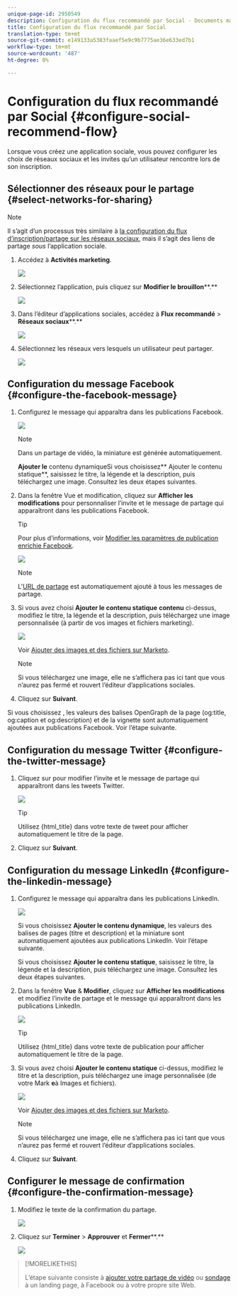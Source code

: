 ```yaml
---
unique-page-id: 2950549
description: Configuration du flux recommandé par Social - Documents marketing - Documentation du produit
title: Configuration du flux recommandé par Social
translation-type: tm+mt
source-git-commit: e149133a5383faaef5e9c9b7775ae36e633ed7b1
workflow-type: tm+mt
source-wordcount: '487'
ht-degree: 0%

---
```



# Configuration du flux recommandé par Social {#configure-social-recommend-flow}

Lorsque vous créez une application sociale, vous pouvez configurer les choix de réseaux sociaux et les invites qu’un utilisateur rencontre lors de son inscription.

## Sélectionner des réseaux pour le partage {#select-networks-for-sharing}

>[!NOTE]
>
>Il s’agit d’un processus très similaire à [la configuration du flux d’inscription/partage sur les réseaux sociaux](configure-social-sign-up-share-flow.md), mais il s’agit des liens de partage *sous* l’application sociale.

1. Accédez à **Activités marketing**.

   ![](assets/login-marketing-activities-1.png)

1. Sélectionnez l’application, puis cliquez sur **Modifier le brouillon****.**

   ![](assets/image2014-9-22-11-3a51-3a6.png)

1. Dans l’éditeur d’applications sociales, accédez à **Flux recommandé** > **Réseaux sociaux****.**

   ![](assets/recommendedflow.png)

1. Sélectionnez les réseaux vers lesquels un utilisateur peut partager.

   ![](assets/socialnetworkschoose.png)

## Configuration du message Facebook {#configure-the-facebook-message}

1. Configurez le message qui apparaîtra dans les publications Facebook.

   ![](assets/image2014-9-22-11-3a53-3a21.png)

   >[!NOTE]
   >
   >Dans un partage de vidéo, la miniature est générée automatiquement.

   **Ajouter le** contenu dynamiqueSi vous choisissez** Ajouter le contenu statique**, saisissez le titre, la légende et la description, puis téléchargez une image. Consultez les deux étapes suivantes.

1. Dans la fenêtre Vue et modification, cliquez sur **Afficher les modifications** pour personnaliser l’invite et le message de partage qui apparaîtront dans les publications Facebook.

   >[!TIP]
   >
   >Pour plus d’informations, voir [Modifier les paramètres de publication enrichie Facebook](../../../../product-docs/demand-generation/facebook/edit-facebook-rich-post-settings.md).

   ![](assets/image2014-9-22-11-3a54-3a36.png)

   >[!NOTE]
   >
   >L&#39;[URL de partage](../../../../product-docs/demand-generation/social/social-functions/choose-the-share-url-for-a-social-app.md) est automatiquement ajouté à tous les messages de partage.

1. Si vous avez choisi **Ajouter le contenu statique** **contenu** ci-dessus, modifiez le titre, la légende et la description, puis téléchargez une image personnalisée (à partir de vos images et fichiers marketing).

   ![](assets/image2014-9-22-11-3a55-3a14.png)

   Voir [Ajouter des images et des fichiers sur Marketo](../../../../product-docs/demand-generation/images-and-files/add-images-and-files-to-marketo.md).

   >[!NOTE]
   >
   >Si vous téléchargez une image, elle ne s’affichera pas ici tant que vous n’aurez pas fermé et rouvert l’éditeur d’applications sociales.

1. Cliquez sur **Suivant**.

Si vous choisissez , les valeurs des balises OpenGraph de la page (og:title, og:caption et og:description) et de la vignette sont automatiquement ajoutées aux publications Facebook. Voir l’étape suivante.

## Configuration du message Twitter {#configure-the-twitter-message}

1. Cliquez sur pour modifier l’invite et le message de partage qui apparaîtront dans les tweets Twitter.

   ![](assets/image2014-9-22-12-3a2-3a40.png)

   >[!TIP]
   >
   >Utilisez {html_title} dans votre texte de tweet pour afficher automatiquement le titre de la page.

1. Cliquez sur **Suivant**.

## Configuration du message LinkedIn {#configure-the-linkedin-message}

1. Configurez le message qui apparaîtra dans les publications LinkedIn.

   ![](assets/image2014-9-22-12-3a3-3a21.png)

   Si vous choisissez **Ajouter le contenu dynamique**, les valeurs des balises de pages (titre et description) et la miniature sont automatiquement ajoutées aux publications LinkedIn. Voir l’étape suivante.

   Si vous choisissez **Ajouter le contenu statique**, saisissez le titre, la légende et la description, puis téléchargez une image. Consultez les deux étapes suivantes.

1. Dans la fenêtre **Vue** &amp; **Modifier**, cliquez sur **Afficher les modifications** et modifiez l’invite de partage et le message qui apparaîtront dans les publications LinkedIn.

   ![](assets/image2014-9-22-12-3a3-3a38.png)

   >[!TIP]
   >
   >Utilisez {html_title} dans votre texte de publication pour afficher automatiquement le titre de la page.

1. Si vous avez choisi **Ajouter le contenu statique** ci-dessus, modifiez le titre et la description, puis téléchargez une image personnalisée (de votre Mark **e**&#x200B;à Images et fichiers).

   ![](assets/image2014-9-22-12-3a4-3a43.png)

   Voir [Ajouter des images et des fichiers sur Marketo](../../../../product-docs/demand-generation/images-and-files/add-images-and-files-to-marketo.md).

   >[!NOTE]
   >
   >Si vous téléchargez une image, elle ne s’affichera pas ici tant que vous n’aurez pas fermé et rouvert l’éditeur d’applications sociales.

1. Cliquez sur **Suivant**.

## Configurer le message de confirmation {#configure-the-confirmation-message}

1. Modifiez le texte de la confirmation du partage.

   ![](assets/image2014-9-22-12-3a5-3a30.png)

1. Cliquez sur **Terminer** > **Approuver** et **Fermer****.**

   ![](assets/image2014-9-22-12-3a5-3a45.png)

>[!MORELIKETHIS]
>
>L’étape suivante consiste à [ajouter votre partage de vidéo](customize-video-share-flow.md) ou [sondage](../../../../product-docs/demand-generation/social/creating-a-poll/create-a-poll.md) à un landing page, à Facebook ou à votre propre site Web.

